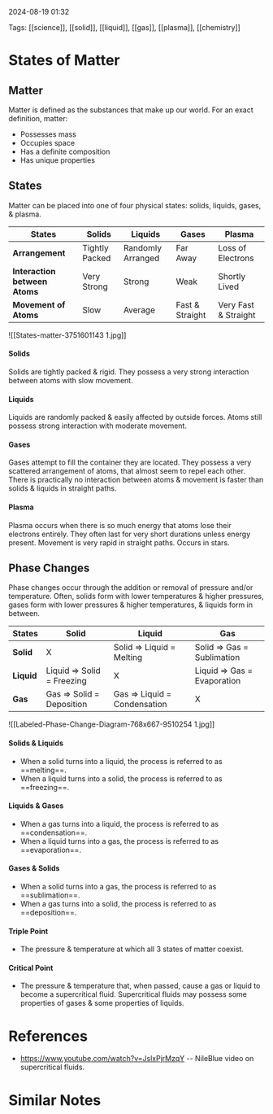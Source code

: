 2024-08-19 01:32

Tags: [[science]], [[solid]], [[liquid]], [[gas]], [[plasma]], [[chemistry]]

# States of Matter

## Matter
Matter is defined as the substances that make up our world. For an exact definition, matter:
- Possesses mass
- Occupies space
- Has a definite composition
- Has unique properties

## States

Matter can be placed into one of four physical states: solids, liquids, gases, & plasma.

| States                        | Solids         | Liquids           | Gases           | Plasma               |
| ----------------------------- | -------------- | ----------------- | --------------- | -------------------- |
| **Arrangement**               | Tightly Packed | Randomly Arranged | Far Away        | Loss of Electrons    |
| **Interaction between Atoms** | Very Strong    | Strong            | Weak            | Shortly Lived        |
| **Movement of Atoms**         | Slow           | Average           | Fast & Straight | Very Fast & Straight |

![[States-matter-3751601143 1.jpg]]

#### Solids
Solids are tightly packed & rigid. They possess a very strong interaction between atoms with slow movement.
#### Liquids
Liquids are randomly packed & easily affected by outside forces. Atoms still possess strong interaction with moderate movement.
#### Gases
Gases attempt to fill the container they are located. They possess a very scattered arrangement of atoms, that almost seem to repel each other. There is practically no interaction between atoms & movement is faster than solids & liquids in straight paths.
#### Plasma
Plasma occurs when there is so much energy that atoms lose their electrons entirely. They often last for very short durations unless energy present. Movement is very rapid in straight paths. Occurs in stars.

## Phase Changes

Phase changes occur through the addition or removal of pressure and/or temperature. Often, solids form with lower temperatures & higher pressures, gases form with lower pressures & higher temperatures, & liquids form in between.

| States     | Solid                      | Liquid                       | Gas                         |
| ---------- | -------------------------- | ---------------------------- | --------------------------- |
| **Solid**  | X                          | Solid => Liquid = Melting    | Solid => Gas = Sublimation  |
| **Liquid** | Liquid => Solid = Freezing | X                            | Liquid => Gas = Evaporation |
| **Gas**    | Gas => Solid = Deposition  | Gas => Liquid = Condensation | X                           |

![[Labeled-Phase-Change-Diagram-768x667-9510254 1.jpg]]
#### Solids & Liquids
- When a solid turns into a liquid, the process is referred to as ==melting==.
- When a liquid turns into a solid, the process is referred to as ==freezing==.

#### Liquids & Gases
- When a gas turns into a liquid, the process is referred to as ==condensation==.
- When a liquid turns into a gas, the process is referred to as ==evaporation==.

#### Gases & Solids
- When a solid turns into a gas, the process is referred to as ==sublimation==.
- When a gas turns into a solid, the process is referred to as ==deposition==.

#### Triple Point
- The pressure & temperature at which all 3 states of matter coexist.

#### Critical Point
- The pressure & temperature that, when passed, cause a gas or liquid to become a supercritical fluid. Supercritical fluids may possess some properties of gases & some properties of liquids.
# References
- https://www.youtube.com/watch?v=JslxPjrMzqY -- NileBlue video on supercritical fluids.


# Similar Notes